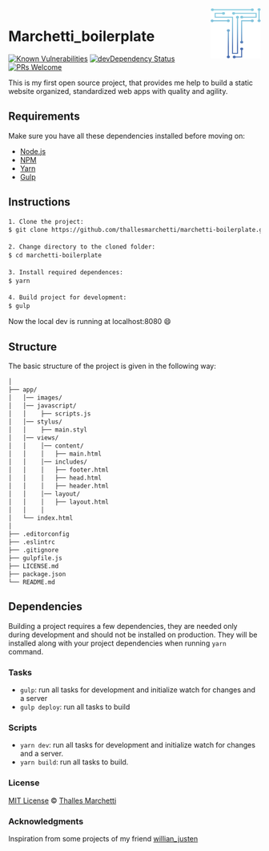 <img src="app/images/logo.png" align="right" width="100px" height="100px" />

# Marchetti_boilerplate

[![Known Vulnerabilities](https://snyk.io/test/github/thallesmarchetti/marchetti-boilerplate/badge.svg)](https://snyk.io/test/github/thallesmarchetti/marchetti-boilerplate)
[![devDependency Status](https://david-dm.org/thallesmarchetti/marchetti-boilerplate/dev-status.svg)](https://david-dm.org/thallesmarchetti/marchetti-boilerplate#info=devDependencies)
[![PRs Welcome](https://img.shields.io/badge/PRs-welcome-brightgreen.svg?style=flat-square)](http://makeapullrequest.com)

This is my first open source project, that provides me help to build a static website organized, standardized web apps with quality and agility.

## Requirements

Make sure you have all these dependencies installed before moving on:

- [Node.js](https://nodejs.org/en/)
- [NPM](https://www.npmjs.com/)
- [Yarn](https://yarnpkg.com/en/)
- [Gulp](https://gulpjs.com/)

## Instructions

```bash
1. Clone the project:
$ git clone https://github.com/thallesmarchetti/marchetti-boilerplate.git

2. Change directory to the cloned folder:
$ cd marchetti-boilerplate

3. Install required dependences:
$ yarn

4. Build project for development:
$ gulp
```

Now the local dev is running at localhost:8080 :smile:

## Structure

The basic structure of the project is given in the following way:

```
│
├── app/
│   │── images/
│   │── javascript/
│   │    ├── scripts.js
│   │── stylus/
│   │    ├── main.styl
│   │── views/
│   │    │── content/
│   │    │   ├── main.html
│   │    │── includes/
│   │    │   ├── footer.html
│   │    │   ├── head.html
│   │    │   ├── header.html
│   │    │── layout/
│   │    │   ├── layout.html
│   │    │
│   └── index.html
│
├── .editorconfig
├── .eslintrc
├── .gitignore
├── gulpfile.js
├── LICENSE.md
├── package.json
└── README.md
```

## Dependencies

Building a project requires a few dependencies, they are needed only during development and should not be installed on production. They will be installed along with your project dependencies when running  `yarn` command.

### Tasks

- `gulp`: run all tasks for development and initialize watch for changes and a server
- `gulp deploy`: run all tasks to build

### Scripts

- `yarn dev`: run all tasks for development and initialize watch for changes and a server.
- `yarn build`: run all tasks to build.

### License

[MIT License](LICENSE.md) © [Thalles Marchetti](https://github.com/thallesmarchetti)

### Acknowledgments

Inspiration from some projects of my friend [willian_justen](https://github.com/willianjusten)
